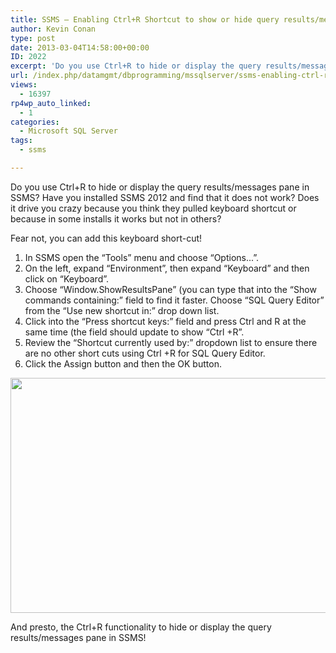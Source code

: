 ```yaml
---
title: SSMS – Enabling Ctrl+R Shortcut to show or hide query results/messages pane
author: Kevin Conan
type: post
date: 2013-03-04T14:58:00+00:00
ID: 2022
excerpt: 'Do you use Ctrl+R to hide or display the query results/messages pane in SSMS?  Have you installed SSMS 2012 and find that it does not work?'
url: /index.php/datamgmt/dbprogramming/mssqlserver/ssms-enabling-ctrl-r-shortcut/
views:
  - 16397
rp4wp_auto_linked:
  - 1
categories:
  - Microsoft SQL Server
tags:
  - ssms

---
```

Do you use Ctrl+R to hide or display the query results/messages pane in SSMS? Have you installed SSMS 2012 and find that it does not work? Does it drive you crazy because you think they pulled keyboard shortcut or because in some installs it works but not in others?

Fear not, you can add this keyboard short-cut!

  1. In SSMS open the “Tools” menu and choose “Options...”.
  2. On the left, expand “Environment”, then expand “Keyboard” and then click on “Keyboard”.
  3. Choose “Window.ShowResultsPane” (you can type that into the “Show commands containing:” field to find it faster. Choose “SQL Query Editor” from the “Use new shortcut in:” drop down list.
  4. Click into the “Press shortcut keys:” field and press Ctrl and R at the same time (the field should update to show “Ctrl +R”.
  5. Review the “Shortcut currently used by:” dropdown list to ensure there are no other short cuts using Ctrl +R for SQL Query Editor.
  6. Click the Assign button and then the OK button.

<div class="image_block">
  <a href="/wp-content/uploads/users/kconan/SSMSCtrlRSettings.JPG?mtime=1362416270"><img alt="" src="/wp-content/uploads/users/kconan/SSMSCtrlRSettings.JPG?mtime=1362416270" width="644" height="376" /></a>
</div>

And presto, the Ctrl+R functionality to hide or display the query results/messages pane in SSMS!